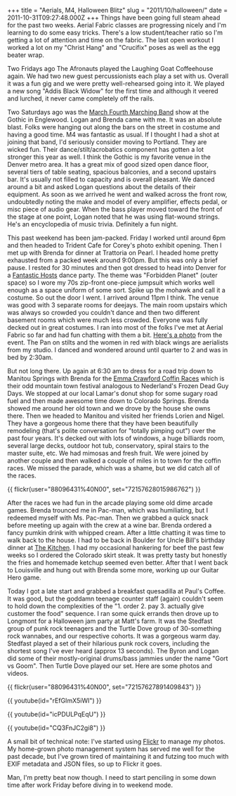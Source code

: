 +++
title = "Aerials, M4, Halloween Blitz"
slug = "2011/10/halloween/"
date = 2011-10-31T09:27:48.000Z
+++
Things have been going full steam ahead for the past two weeks.  Aerial Fabric classes are progressing nicely and I'm learning to do some easy tricks.  There's a low student/teacher ratio so I'm getting a lot of attention and time on the fabric.  The last open workout I worked a lot on my "Christ Hang" and "Crucifix" poses as well as the egg beater wrap.

Two Fridays ago The Afronauts played the Laughing Goat Coffeehouse again.  We had two new guest percussionists each play a set with us.  Overall it was a fun gig and we were pretty well-rehearsed going into it. We played a new song "Addis Black Widow" for the first time and although it veered and lurched, it never came completely off the rails.

Two Saturdays ago was the [March Fourth Marching Band](http://marchfourthmarchingband.com/) show at the Gothic in Englewood.  Logan and Brenda came with me.  It was an absolute blast.  Folks were hanging out along the bars on the street in costume and having a good time.  M4 was fantastic as usual.  If I thought I had a shot at joining that band, I'd seriously consider moving to Portland.  They are wicked fun. Their dance/stilt/acrobatics component has gotten a lot stronger this year as well.  I think the Gothic is my favorite venue in the Denver metro area.  It has a great mix of good sized open dance floor, several tiers of table seating, spacious balconies, and a second upstairs bar.  It's usually not filled to capacity and is overall pleasant.  We danced around a bit and asked Logan questions about the details of their equipment.  As soon as we arrived he went and walked across the front row, undoubtedly noting the make and model of every amplifier, effects pedal, or misc piece of audio gear.  When the bass player moved toward the front of the stage at one point, Logan noted that he was using flat-wound strings.  He's an encyclopedia of music trivia.  Definitely a fun night.

This past weekend has been jam-packed.  Friday I worked until around 6pm and then headed to Trident Cafe for Corey's photo exhibit opening.  Then I met up with Brenda for dinner at Trattoria on Pearl.  I headed home pretty exhausted from a packed week around 9:00pm.  But this was only a brief pause.  I rested for 30 minutes and then got dressed to head into Denver for a [Fantastic Hosts](https://www.facebook.com/FantasticHosts) dance party.  The theme was "Forbidden Planet" (outer space) so I wore my 70s zip-front one-piece jumpsuit which works well enough as a space uniform of some sort.  Spike up the mohawk and call it a costume.  So out the door I went.  I arrived around 11pm I think.  The venue was good with 3 separate rooms for deejays.  The main room upstairs which was always so crowded you couldn't dance and then two different basement rooms which were much less crowded.  Everyone was fully decked out in great costumes.  I ran into most of the folks I've met at Aerial Fabric so far and had fun chatting with them a bit.  [Here's a photo](https://www.facebook.com/media/set/?set=a.10150337926080216.338575.205573395215&type=3) from the event.  The Pan on stilts and the women in red with black wings are aerialists from my studio.  I danced and wondered around until quarter to 2 and was in bed by 2:30am.

But not long there.  Up again at 6:30 am to dress for a road trip down to Manitou Springs with Brenda for the [Emma Crawford Coffin Races](http://community.manitousprings.org/events/17th-annual-emma-crawford)  which is their odd mountain town festival analogous to Nederland's Frozen Dead Guy Days.  We stopped at our local Lamar's donut shop for some sugary road fuel and then made awesome time down to Colorado Springs.  Brenda showed me around her old town and we drove by the house she owns there.  Then we headed to Manitou and visited her friends Lorien and Nigel.  They have a gorgeous home there that they have been beautifully remodeling (that's polite conversation for "totally pimping out") over the past four years.  It's decked out with lots of windows, a huge billiards room, several large decks, outdoor hot tub, conservatory, spiral stairs to the master suite, etc.  We had mimosas and fresh fruit.  We were joined by another couple and then walked a couple of miles in to town for the coffin races.  We missed the parade, which was a shame, but we did catch all of the races.

{{ flickr(user="88096431%40N00", set="72157628015986762") }}

After the races we had fun in the arcade playing some old dime arcade games.  Brenda trounced me in Pac-man, which was humiliating, but I redeemed myself with Ms. Pac-man.  Then we grabbed a quick snack before meeting up again with the crew at a wine bar.  Brenda ordered a fancy pumkin drink with whipped cream.  After a little chatting it was time to walk back to the house.  I had to be back in Boulder for Uncle Bill's birthday dinner at [The Kitchen](http://thekitchencafe.com/index.shtml).  I had my occasional hankering for beef the past few weeks so I ordered the Colorado skirt steak.  It was pretty tasty but honestly the fries and homemade ketchup seemed even better.  After that I went back to Louisville and hung out with Brenda some more, working up our Guitar Hero game.

Today I got a late start and grabbed a breakfast quesadilla at Paul's Coffee.  It was good, but the goddamn teenage counter staff (again) couldn't seem to hold down the complexities of the "1. order 2. pay 3. actually give customer the food" sequence.  I ran some quick errands then drove up to Longmont for a Halloween jam party at Matt's farm.  It was the Stedfast group of punk rock teenagers and the Turtle Dove group of 30-something rock wannabes, and our respective cohorts.  It was a gorgeous warm day.  Stedfast played a set of their hilarious punk rock covers, including the shortest song I've ever heard (approx 13 seconds).  The Byron and Logan did some of their mostly-original drums/bass jammies under the name "Gort vs Goom".  Then Turtle Dove played our set.  Here are some photos and videos.

{{ flickr(user="88096431%40N00", set="72157627891409843") }}

{{ youtube(id="rEfGImX5iWI") }}

{{ youtube(id="icPDULPqEqU") }}

{{ youtube(id="CQ3FnJC2gi8") }}

A small bit of technical note: I've started using [Flickr](http://flickr.com) to manage my photos.  My home-grown photo management system has served me well for the past decade, but I've grown tired of maintaining it and futzing too much with EXIF metadata and JSON files, so up to Flickr it goes.

Man, I'm pretty beat now though.  I need to start penciling in some down time after work Friday before diving in to weekend mode.
